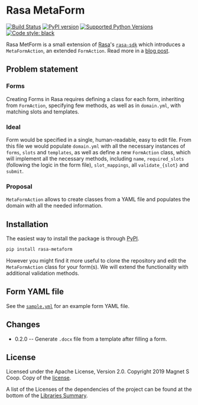 # Rasa MetaForm

[![Build Status](https://travis-ci.com/magnetcoop/rasa-metaform.svg?branch=master)](https://travis-ci.com/magnetcoop/rasa-metaform)
[![PyPI version](https://badge.fury.io/py/rasa-metaform.svg)](https://badge.fury.io/py/rasa-metaform)
[![Supported Python Versions](https://img.shields.io/pypi/pyversions/rasa-metaform.svg)](https://pypi.python.org/pypi/rasa-metaform)
[![Code style: black](https://img.shields.io/badge/code%20style-black-000000.svg)](https://github.com/psf/black)

Rasa MetForm is a small extension of [Rasa](https://rasa.com)'s [`rasa-sdk`](https://github.com/RasaHQ/rasa-sdk) which introduces a `MetaFormAction`, an extended `FormAction`. Read more in a [blog post](https://medium.com/magnetcoop/rasa-metaform-df9ca99076f3).

## Problem statement

### Forms

Creating Forms in Rasa requires defining a class for each form, inheriting from `FormAction`, specifying few methods, as well as in `domain.yml`, with matching slots and templates.

### Ideal

Form would be specified in a single, human-readable, easy to edit file. From this file we would populate `domain.yml` with all the necessary instances of `forms`, `slots` and `templates`, as well as define a new `FormAction` class, which will implement all the necessary methods, including `name`, `required_slots` (following the logic in the form file), `slot_mappings`, all `validate_{slot}` and `submit`.

### Proposal

`MetaFormAction` allows to create classes from a YAML file and populates the domain with all the needed information.

## Installation

The easiest way to install the package is through [PyPI](https://pypi.org/project/rasa-metaform).

```sh
pip install rasa-metaform
```

However you might find it more useful to clone the repository and edit the `MetaFormAction` class for your form(s). We will extend the functionality with additional validation methods.

## Form YAML file

See the [`sample.yml`](https://github.com/magnetcoop/rasa-metaform/blob/master/tests/sample.yml) for an example form YAML file.

## Changes

* 0.2.0 -- Generate `.docx` file from a template after filling a form.

## License

Licensed under the Apache License, Version 2.0. Copyright 2019 Magnet S Coop. Copy of the [license](https://github.com/magnetcoop/rasa-metaform/blob/master/LICENSE.txt).

A list of the Licenses of the dependencies of the project can be found at the bottom of the [Libraries Summary](https://libraries.io/github/magnetcoop/rasa-metaform).
